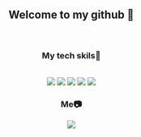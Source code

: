 <div align="center">
  <h2> Welcome to my github 👋 </h2>
<br>

  <h3> My tech skils🦈</h3><br>
  <img src="https://img.shields.io/badge/R-blue?style=plastic&logo=R&logoColor=#276DC3"/> 
  <img src="https://img.shields.io/badge/python-yellowgreen?style=plastic&logo=Python&logoColor=#3776AB"/> 
  <img src="https://img.shields.io/badge/Linux-yellow?style=plastic&logo=linux&logoColor=#FCC624"/> 
  <img src="https://img.shields.io/badge/html-orange?style=plastic&logo=html&logoColor=#E34F26"/> 
  <img src="https://img.shields.io/badge/css-violet?style=plastic&logo=css&logoColor=#1572B6"/> 
  
  
  <h3>Me📷</h3>
  <img src="https://img.shields.io/badge/Instagram-E4405F?style=flat-square&amp;logo=Instagram&amp;logoColor=white&amp;link=https://www.instagram.com/junseo_sub/" style="max-width: 100%;">
</div>
